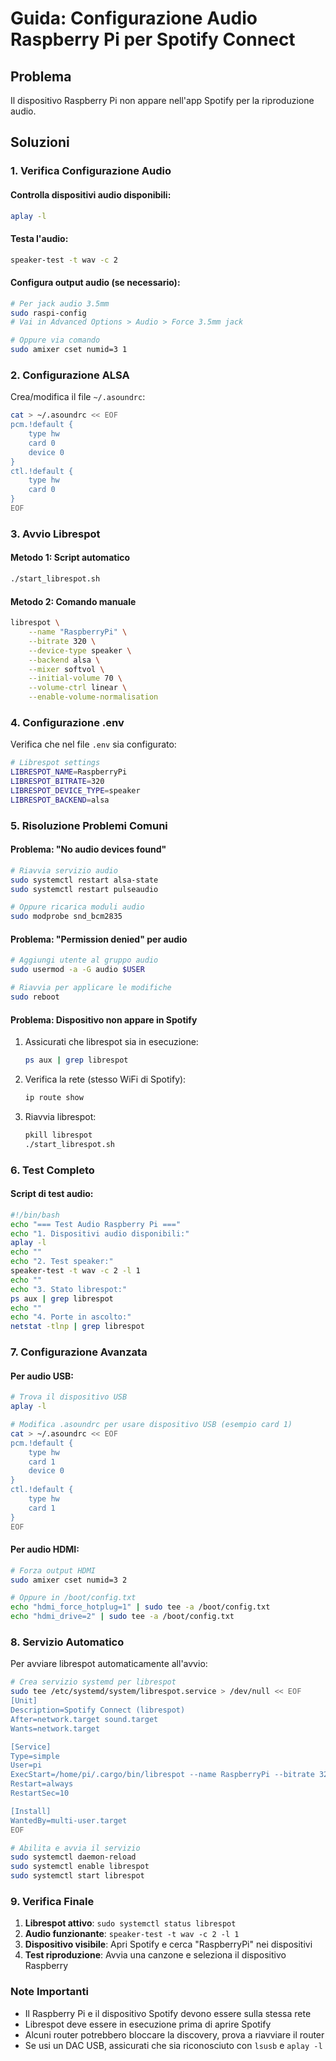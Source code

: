 # Guida: Configurazione Audio Raspberry Pi per Spotify Connect

## Problema
Il dispositivo Raspberry Pi non appare nell'app Spotify per la riproduzione audio.

## Soluzioni

### 1. Verifica Configurazione Audio

#### Controlla dispositivi audio disponibili:
```bash
aplay -l
```

#### Testa l'audio:
```bash
speaker-test -t wav -c 2
```

#### Configura output audio (se necessario):
```bash
# Per jack audio 3.5mm
sudo raspi-config
# Vai in Advanced Options > Audio > Force 3.5mm jack

# Oppure via comando
sudo amixer cset numid=3 1
```

### 2. Configurazione ALSA

Crea/modifica il file `~/.asoundrc`:
```bash
cat > ~/.asoundrc << EOF
pcm.!default {
    type hw
    card 0
    device 0
}
ctl.!default {
    type hw
    card 0
}
EOF
```

### 3. Avvio Librespot

#### Metodo 1: Script automatico
```bash
./start_librespot.sh
```

#### Metodo 2: Comando manuale
```bash
librespot \
    --name "RaspberryPi" \
    --bitrate 320 \
    --device-type speaker \
    --backend alsa \
    --mixer softvol \
    --initial-volume 70 \
    --volume-ctrl linear \
    --enable-volume-normalisation
```

### 4. Configurazione .env

Verifica che nel file `.env` sia configurato:
```bash
# Librespot settings
LIBRESPOT_NAME=RaspberryPi
LIBRESPOT_BITRATE=320
LIBRESPOT_DEVICE_TYPE=speaker
LIBRESPOT_BACKEND=alsa
```

### 5. Risoluzione Problemi Comuni

#### Problema: "No audio devices found"
```bash
# Riavvia servizio audio
sudo systemctl restart alsa-state
sudo systemctl restart pulseaudio

# Oppure ricarica moduli audio
sudo modprobe snd_bcm2835
```

#### Problema: "Permission denied" per audio
```bash
# Aggiungi utente al gruppo audio
sudo usermod -a -G audio $USER

# Riavvia per applicare le modifiche
sudo reboot
```

#### Problema: Dispositivo non appare in Spotify
1. Assicurati che librespot sia in esecuzione:
   ```bash
   ps aux | grep librespot
   ```

2. Verifica la rete (stesso WiFi di Spotify):
   ```bash
   ip route show
   ```

3. Riavvia librespot:
   ```bash
   pkill librespot
   ./start_librespot.sh
   ```

### 6. Test Completo

#### Script di test audio:
```bash
#!/bin/bash
echo "=== Test Audio Raspberry Pi ==="
echo "1. Dispositivi audio disponibili:"
aplay -l
echo ""
echo "2. Test speaker:"
speaker-test -t wav -c 2 -l 1
echo ""
echo "3. Stato librespot:"
ps aux | grep librespot
echo ""
echo "4. Porte in ascolto:"
netstat -tlnp | grep librespot
```

### 7. Configurazione Avanzata

#### Per audio USB:
```bash
# Trova il dispositivo USB
aplay -l

# Modifica .asoundrc per usare dispositivo USB (esempio card 1)
cat > ~/.asoundrc << EOF
pcm.!default {
    type hw
    card 1
    device 0
}
ctl.!default {
    type hw
    card 1
}
EOF
```

#### Per audio HDMI:
```bash
# Forza output HDMI
sudo amixer cset numid=3 2

# Oppure in /boot/config.txt
echo "hdmi_force_hotplug=1" | sudo tee -a /boot/config.txt
echo "hdmi_drive=2" | sudo tee -a /boot/config.txt
```

### 8. Servizio Automatico

Per avviare librespot automaticamente all'avvio:

```bash
# Crea servizio systemd per librespot
sudo tee /etc/systemd/system/librespot.service > /dev/null << EOF
[Unit]
Description=Spotify Connect (librespot)
After=network.target sound.target
Wants=network.target

[Service]
Type=simple
User=pi
ExecStart=/home/pi/.cargo/bin/librespot --name RaspberryPi --bitrate 320 --device-type speaker --backend alsa --mixer softvol --initial-volume 70
Restart=always
RestartSec=10

[Install]
WantedBy=multi-user.target
EOF

# Abilita e avvia il servizio
sudo systemctl daemon-reload
sudo systemctl enable librespot
sudo systemctl start librespot
```

### 9. Verifica Finale

1. **Librespot attivo**: `sudo systemctl status librespot`
2. **Audio funzionante**: `speaker-test -t wav -c 2 -l 1`
3. **Dispositivo visibile**: Apri Spotify e cerca "RaspberryPi" nei dispositivi
4. **Test riproduzione**: Avvia una canzone e seleziona il dispositivo Raspberry

### Note Importanti

- Il Raspberry Pi e il dispositivo Spotify devono essere sulla stessa rete
- Librespot deve essere in esecuzione prima di aprire Spotify
- Alcuni router potrebbero bloccare la discovery, prova a riavviare il router
- Se usi un DAC USB, assicurati che sia riconosciuto con `lsusb` e `aplay -l`